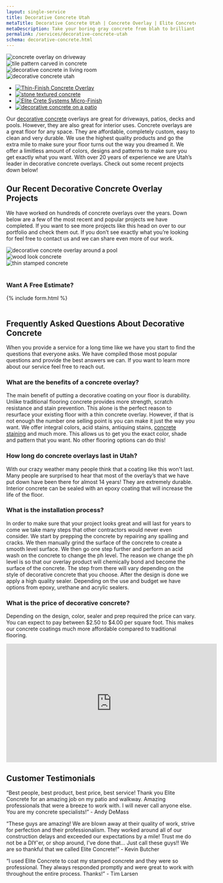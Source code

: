 ```yaml
---
layout: single-service
title: Decorative Concrete Utah
metaTitle: Decorative Concrete Utah | Concrete Overlay | Elite Concrete Utah
metaDescription: Take your boring gray concrete from blah to brilliant with our decorative concrete overlay services. We offer free estimates on all projects in Utah.
permalink: /services/decorative-concrete-utah
schema: decorative-concrete.html
---
```


 <div class="zoom-gallery-box">
    <div class="tab-content">
        <div class="tab-pane fade show active" id="related1" role="tabpanel">
            <img class="zoom_01" src="{{ site.url}}/img/decorative-concrete-overlay-on-driveway.jpg" data-zoom-image="{{ site.url}}/img/decorative-concrete-overlay-on-driveway.jpg" alt="concrete overlay on driveway">
        </div>
        <div class="tab-pane fade" id="related2" role="tabpanel">
            <img class="zoom_01" src="{{ site.url}}/img/tile-pattern-concrete.jpg" data-zoom-image="{{ site.url}}/img/tile-pattern-concrete.jpg" alt="tile pattern carved in concrete">
        </div>
        <div class="tab-pane fade" id="related3" role="tabpanel">
            <img class="zoom_01" src="{{ site.url}}/img/interior-concrete-services.jpg" data-zoom-image="{{ site.url}}/img/interior-concrete-services.jpg" alt="decorative concrete in living room">
        </div>
        <div class="tab-pane fade" id="related4" role="tabpanel">
            <img class="zoom_01" src="{{ site.url}}/img/decorative-concrete-utah.jpg" data-zoom-image="{{ site.url}}/img/decorative-concrete-utah.jpg" alt="decorative concrete utah">
        </div>
    </div>
    <ul class="nav nav-tabs tab-nav-list" role="tablist">
        <li class="nav-item">
            <a class="nav-link active" data-toggle="tab" href="#related1" role="tab" aria-selected="true">
                <img src="{{ site.url}}/img/thin-finish-overlay.jpg" alt="Thin-Finish Concrete Overlay">
            </a>
        </li>
        <li class="nav-item">
            <a class="nav-link" data-toggle="tab" href="#related2" role="tab" aria-selected="false">
                <img src="{{ site.url}}/img/textured-concrete.jpg" alt="stone textured concrete">
            </a>
        </li>
        <li class="nav-item">
            <a class="nav-link" data-toggle="tab" href="#related3" role="tab" aria-selected="false">
                <img src="{{ site.url}}/img/micro-finish.jpg" alt="Elite Crete Systems Micro-Finish">
            </a>
        </li>
        <li class="nav-item">
            <a class="nav-link" data-toggle="tab" href="#related4" role="tab" aria-selected="false">
                <img src="{{ site.url}}/img/decorative-concrete-patio.jpg" alt="decorative concrete on a patio">
            </a>
        </li>
    </ul>
</div>

Our <a href="https://en.wikipedia.org/wiki/Decorative_concrete" rel="nofollow" target="_blank">decorative concrete</a> overlays are great for driveways, patios, decks and pools. However, they are also great for interior uses. Concrete overlays are a great floor for any space. They are affordable, completely custom, easy to clean and very durable. We use the highest quality products and go the extra mile to make sure your floor turns out the way you dreamed it. We offer a limitless amount of colors, designs and patterns to make sure you get exactly what you want. With over 20 years of experience we are Utah’s leader in decorative concrete overlays. Check out some recent projects down below!

## Our Recent Decorative Concrete Overlay Projects
We have worked on hundreds of concrete overlays over the years. Down below are a few of the most recent and popular projects we have completed. If you want to see more projects like this head on over to our portfolio and check them out. If you don’t see exactly what you’re looking for feel free to contact us and we can share even more of our work.

<div class="gallery-img">
    <div class="row gutters-20">
        <div class="col-lg-4 col-sm-4 col-6">
            <div class="item-img">
                <img src="{{ site.url}}/img/concrete-overlay-on-pool-deck.jpg" alt="decorative concrete overlay around a pool">
            </div>
        </div>
        <div class="col-lg-4 col-sm-4 col-6">
            <div class="item-img">
                <img src="{{ site.url}}/img/wood-look-concrete-overlay.jpg" alt="wood look concrete">
            </div>
        </div>
        <div class="col-lg-4 col-sm-4 d-none d-sm-block">
            <div class="item-img">
                <img src="{{ site.url}}/img/thin-stamped-concrete.jpg" alt="thin stamped concrete">
            </div>
        </div>
    </div>
</div>
<br />

<div class="widget widget-form">
        <div class="heading-layout3">
            <h3>Want A Free Estimate?</h3>
        </div>
        {% include form.html %}
    </div><br />

## Frequently Asked Questions About Decorative Concrete
When you provide a service for a long time like we have you start to find the questions that everyone asks. We have compiled those most popular questions and provide the best answers we can. If you want to learn more about our service feel free to reach out.
### What are the benefits of a concrete overlay?
The main benefit of putting a decorative coating on your floor is durability. Unlike traditional flooring concrete provides more strength, scratch resistance and stain prevention. This alone is the perfect reason to resurface your existing floor with a thin concrete overlay. However, if that is not enough the number one selling point is you can make it just the way you want. We offer integral colors, acid stains, antiquing stains, <a href="https://eliteconcreteutah.com/services/concrete-staining-utah/">concrete staining</a> and much more. This allows us to get you the exact color, shade and pattern that you want. No other flooring options can do this!
### How long do concrete overlays last in Utah?
With our crazy weather many people think that a coating like this won't last. Many people are surprised to hear that most of the overlay’s that we have put down have been there for almost 14 years! They are extremely durable. Interior concrete can be sealed with an epoxy coating that will increase the life of the floor.
### What is the installation process?
In order to make sure that your project looks great and will last for years to come we take many steps that other contractors would never even consider. We start by prepping the concrete by repairing any spalling and cracks. We then manually grind the surface of the concrete to create a smooth level surface. We then go one step further and perform an acid wash on the concrete to change the ph level. The reason we change the ph level is so that our overlay product will chemically bond and become the surface of the concrete. The step from there will vary depending on the style of decorative concrete that you choose. After the design is done we apply a high quality sealer. Depending on the use and budget we have options from epoxy, urethane and acrylic sealers.
### What is the price of decorative concrete?
Depending on the design, color, sealer and prep required the price can vary. You can expect to pay between $2.50 to $4.00 per square foot. This makes our concrete coatings much more affordable compared to traditional flooring.

<iframe width="560" height="315" src="https://www.youtube.com/embed/a_7rKL7CCbg?controls=0" frameborder="0" allow="accelerometer; autoplay; encrypted-media; gyroscope; picture-in-picture" allowfullscreen></iframe><br/>

## Customer Testimonials
“Best people, best product, best price, best service! Thank you Elite Concrete for an amazing  job on my patio and walkway. Amazing professionals that were a breeze to work with. I will never call anyone else. You are my concrete specialists!” - Andy DeMass

“These guys are amazing! We are blown away at their quality of work, strive for perfection and their professionalism. They worked around all of our construction delays and exceeded our expectations by a mile! Trust me do not be a DIY'er, or shop around, I've done that... Just call these guys!! We are so thankful that we called Elite Concrete!” - Kevin Butcher

“I used Elite Concrete to coat my stamped concrete and they were so professional. They always responded promptly and were great to work with throughout the entire process. Thanks!” - Tim Larsen
